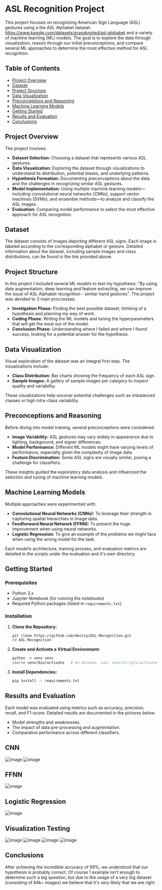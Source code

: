# ASL Recognition Project

This project focuses on recognizing American Sign Language (ASL) gestures using a the ASL Alphabet dataset: https://www.kaggle.com/datasets/grassknoted/asl-alphabet
and a variety of machine learning (ML) models. The goal is to explore the data through visualization, reason through our initial preconceptions, and compare several ML approaches to determine the most effective method for ASL recognition.

## Table of Contents

- [Project Overview](#project-overview)
- [Dataset](#dataset)
- [Project Structure](#project-structure)
- [Data Visualization](#data-visualization)
- [Preconceptions and Reasoning](#preconceptions-and-reasoning)
- [Machine Learning Models](#machine-learning-models)
- [Getting Started](#getting-started)
- [Results and Evaluation](#results-and-evaluation)
- [Conclusions](#conclusions)


## Project Overview

The project involves:
- **Dataset Selection:** Choosing a dataset that represents various ASL gestures.
- **Data Visualization:** Exploring the dataset through visualizations to understand its distribution, potential biases, and underlying patterns.
- **Hypothesis Formation:** Documenting preconceptions about the data and the challenges in recognizing similar ASL gestures.
- **Model Implementation:** Using multiple machine learning models—including convolutional neural networks (CNNs), support vector machines (SVMs), and ensemble methods—to analyze and classify the ASL images.
- **Evaluation:** Comparing model performance to select the most effective approach for ASL recognition.

## Dataset

The dataset consists of images depicting different ASL signs. Each image is labeled according to the corresponding alphabet or gesture. Detailed information about the dataset, including sample images and class distributions, can be found in the link provided above.

## Project Structure

In this project I included several ML models to test my hypothesis: "By using data augmentation, deep learning and feature extracting, we can improve the issue of ASL Alphabet recognition - similar hand gestures".
The project was devided to 3 main proccesses:
- **Invetigation Phase:** Finding the best possible dataset, thinking of a hypothesis and planning my way of work.
- **Coding Phase:** Writing the ML models and tuning the hyperparameters that will get the most out of the model.
- **Conclusion Phase:** Understanding where I failed and where I found success, looking for a potential answer for the hypothesis.

## Data Visualization

Visual exploration of the dataset was an integral first step. The visualizations include:
- **Class Distribution:** Bar charts showing the frequency of each ASL sign.
- **Sample Images:** A gallery of sample images per category to inspect quality and variability.

These visualizations help uncover potential challenges such as imbalanced classes or high intra-class variability.

## Preconceptions and Reasoning

Before diving into model training, several preconceptions were considered:
- **Image Variability:** ASL gestures may vary widely in appearance due to lighting, background, and signer differences.
- **Model Performance:** Different ML models might have varying levels of performance, especially given the complexity of image data.
- **Feature Discrimination:** Some ASL signs are visually similar, posing a challenge for classifiers.

These insights guided the exploratory data analysis and influenced the selection and tuning of machine learning models.

## Machine Learning Models

Multiple approaches were experimented with:
- **Convolutional Neural Networks (CNNs):** To leverage their strength in capturing spatial hierarchies in image data.
- **Feedforward Neural Network (FFNN):** To present the huge improvement when using neural networks.
- **Logistic Regression:** To give an example of the problems we might face when using the wrong model for the task.

Each model’s architecture, training process, and evaluation metrics are detailed in the scripts under the evaluation and it's own directory.

## Getting Started

### Prerequisites

- Python 3.x
- Jupyter Notebook (for running the notebooks)
- Required Python packages (listed in `requirements.txt`)

### Installation

1. **Clone the Repository:**

   ```bash
   git clone https://github.com/mmitzy/ASL-Recognition.git
   cd ASL-Recognition
   ```

2. **Create and Activate a Virtual Environment:**

   ```bash
   python -m venv venv
   source venv/bin/activate   # On Windows, use: venv\Scripts\activate
   ```

3. **Install Dependencies:**

   ```bash
   pip install -r requirements.txt
   ```

## Results and Evaluation

Each model was evaluated using metrics such as accuracy, precision, recall, and F1-score. Detailed results are documented in the pictures below.
- Model strengths and weaknesses.
- The impact of data pre-processing and augmentation.
- Comparative performance across different classifiers.

## CNN
![image](https://github.com/user-attachments/assets/da4072b6-e5f4-44e4-b307-e523242c6434)
![image](https://github.com/user-attachments/assets/a2d4271f-ca7d-4135-8553-fc0e20f65567)

## FFNN
![image](https://github.com/user-attachments/assets/920a283d-58e7-4405-a0b1-218c25706d79)

## Logistic Regression
![image](https://github.com/user-attachments/assets/e116a3f4-76a1-4e1d-9741-8d665b028744)

## Visualization Testing
![image](https://github.com/user-attachments/assets/421a8e78-a55f-466a-9c3f-e60e176b05b3)
![image](https://github.com/user-attachments/assets/e3b6972f-7302-4644-af55-a4cee9752dc9)
![image](https://github.com/user-attachments/assets/1b77a3e8-2a64-4526-b52a-bb845cc9a15d)
![image](https://github.com/user-attachments/assets/73b59b78-9f6b-4025-a140-afa455f43be6)




## Conclusions

After achieving the incredible accuracy of 99%, we understood that our hypothesis is probably correct. Of course 1 example isn't enough to determine such a big question, but due to the usage of a very big dataset (consisting of 84k+ images) we believe that it's very likely that we are right.

